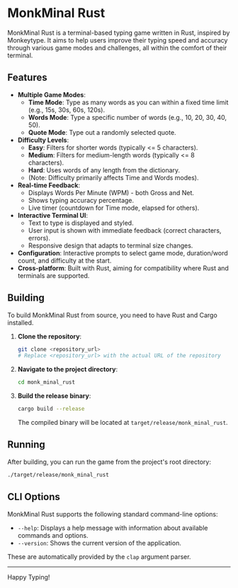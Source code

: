 # MonkMinal Rust

MonkMinal Rust is a terminal-based typing game written in Rust, inspired by Monkeytype. It aims to help users improve their typing speed and accuracy through various game modes and challenges, all within the comfort of their terminal.

## Features

*   **Multiple Game Modes**:
    *   **Time Mode**: Type as many words as you can within a fixed time limit (e.g., 15s, 30s, 60s, 120s).
    *   **Words Mode**: Type a specific number of words (e.g., 10, 20, 30, 40, 50).
    *   **Quote Mode**: Type out a randomly selected quote.
*   **Difficulty Levels**:
    *   **Easy**: Filters for shorter words (typically <= 5 characters).
    *   **Medium**: Filters for medium-length words (typically <= 8 characters).
    *   **Hard**: Uses words of any length from the dictionary.
    *   (Note: Difficulty primarily affects Time and Words modes).
*   **Real-time Feedback**:
    *   Displays Words Per Minute (WPM) - both Gross and Net.
    *   Shows typing accuracy percentage.
    *   Live timer (countdown for Time mode, elapsed for others).
*   **Interactive Terminal UI**:
    *   Text to type is displayed and styled.
    *   User input is shown with immediate feedback (correct characters, errors).
    *   Responsive design that adapts to terminal size changes.
*   **Configuration**: Interactive prompts to select game mode, duration/word count, and difficulty at the start.
*   **Cross-platform**: Built with Rust, aiming for compatibility where Rust and terminals are supported.

## Building

To build MonkMinal Rust from source, you need to have Rust and Cargo installed.

1.  **Clone the repository**:
    ```bash
    git clone <repository_url> 
    # Replace <repository_url> with the actual URL of the repository
    ```
2.  **Navigate to the project directory**:
    ```bash
    cd monk_minal_rust
    ```
3.  **Build the release binary**:
    ```bash
    cargo build --release
    ```
    The compiled binary will be located at `target/release/monk_minal_rust`.

## Running

After building, you can run the game from the project's root directory:

```bash
./target/release/monk_minal_rust
```

## CLI Options

MonkMinal Rust supports the following standard command-line options:

*   `--help`: Displays a help message with information about available commands and options.
*   `--version`: Shows the current version of the application.

These are automatically provided by the `clap` argument parser.

---

Happy Typing!
